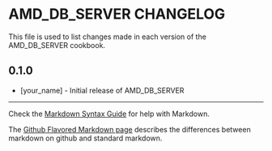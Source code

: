 AMD_DB_SERVER CHANGELOG
=======================

This file is used to list changes made in each version of the AMD_DB_SERVER cookbook.

0.1.0
-----
- [your_name] - Initial release of AMD_DB_SERVER

- - -
Check the [Markdown Syntax Guide](http://daringfireball.net/projects/markdown/syntax) for help with Markdown.

The [Github Flavored Markdown page](http://github.github.com/github-flavored-markdown/) describes the differences between markdown on github and standard markdown.
